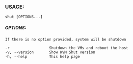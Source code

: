 ### USAGE:
```
shut [OPTIONS...]
```
##### OPTIONS:
```
If there is no option provided, system will be shutdown

-r                  Shutdown the VMs and reboot the host
-v, --version       Show KVM Shut version
-h, --help          This help page
```
